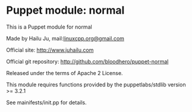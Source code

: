 # Puppet module: normal

This is a Puppet module for normal

Made by Hailu Ju, mail:<linuxcpp.org@gmail.com>

Official site: http://www.juhailu.com

Official git repository: http://github.com/bloodhero/puppet-normal

Released under the terms of Apache 2 License.

This module requires functions provided by the puppetlabs/stdlib version >= 3.2.1

See mainifests/init.pp for details.
